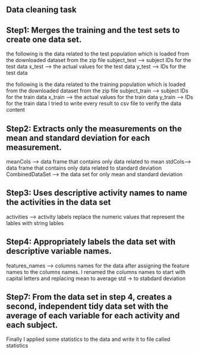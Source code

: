 Data cleaning task
----------------
Step1: Merges the training and the test sets to create one data set.
-------------
the following is the data related to the test population which is loaded from the downloaded dataset from the zip file
subject_test --> subject IDs for the test data
x_test		 --> the actual values for the test data 
y_test       --> IDs  for the test data
 
the following is the data related to the training population which is loaded from the downloaded dataset from the zip file
subject_train  --> subject IDs for the train data
x_train        --> the actual values for the train data 
y_train        --> IDs  for the train data
I tried to write every result to csv file to verify the data content

 Step2: Extracts only the measurements on the mean and standard deviation for each measurement.
--------------------------
meanCols --> data frame that contains only data related to mean
stdCols--> data frame that contains only data related to standard deviation
CombinedDataSet --> the data set for only mean and standard deviation
 
Step3: Uses descriptive activity names to name the activities in the data set
--------
activities      --> activity labels
replace the numeric values that represent the lables with string lables
 
Step4: Appropriately labels the data set with descriptive variable names.
-----------------------

features_names  --> columns names for the data
after assigning the feature names to the columns names. I renamed the columns names to start with capital letters
and replacing mean to average 
std -> to stabdard deviation
 

Step7: From the data set in step 4, creates a second, independent tidy data set with the average of each variable for each activity and each subject.
-------------------------

Finally I applied some statistics to the data and write it to file called statistics
